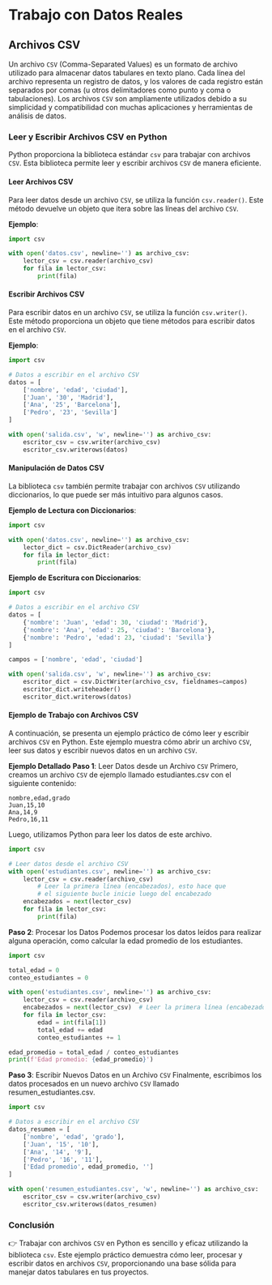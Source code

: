 # Trabajo con Datos Reales

## Archivos CSV
Un archivo `CSV` (Comma-Separated Values) es un formato de archivo utilizado para almacenar datos tabulares en texto plano. Cada línea del archivo representa un registro de datos, y los valores de cada registro están separados por comas (u otros delimitadores como punto y coma o tabulaciones). Los archivos `CSV` son ampliamente utilizados debido a su simplicidad y compatibilidad con muchas aplicaciones y herramientas de análisis de datos.

### Leer y Escribir Archivos CSV en Python
Python proporciona la biblioteca estándar `csv` para trabajar con archivos `CSV`. Esta biblioteca permite leer y escribir archivos `CSV` de manera eficiente.

#### Leer Archivos CSV
Para leer datos desde un archivo `CSV`, se utiliza la función `csv.reader()`. Este método devuelve un objeto que itera sobre las líneas del archivo `CSV`.

**Ejemplo**:
```python
import csv

with open('datos.csv', newline='') as archivo_csv:
    lector_csv = csv.reader(archivo_csv)
    for fila in lector_csv:
        print(fila)
```

#### Escribir Archivos CSV
Para escribir datos en un archivo `CSV`, se utiliza la función `csv.writer()`. Este método proporciona un objeto que tiene métodos para escribir datos en el archivo `CSV`.

**Ejemplo**:
```python
import csv

# Datos a escribir en el archivo CSV
datos = [
    ['nombre', 'edad', 'ciudad'],
    ['Juan', '30', 'Madrid'],
    ['Ana', '25', 'Barcelona'],
    ['Pedro', '23', 'Sevilla']
]

with open('salida.csv', 'w', newline='') as archivo_csv:
    escritor_csv = csv.writer(archivo_csv)
    escritor_csv.writerows(datos)
```

#### Manipulación de Datos CSV
La biblioteca `csv` también permite trabajar con archivos `CSV` utilizando diccionarios, lo que puede ser más intuitivo para algunos casos.

**Ejemplo de Lectura con Diccionarios**:
```python
import csv

with open('datos.csv', newline='') as archivo_csv:
    lector_dict = csv.DictReader(archivo_csv)
    for fila in lector_dict:
        print(fila)
```


**Ejemplo de Escritura con Diccionarios**:
```python
import csv

# Datos a escribir en el archivo CSV
datos = [
    {'nombre': 'Juan', 'edad': 30, 'ciudad': 'Madrid'},
    {'nombre': 'Ana', 'edad': 25, 'ciudad': 'Barcelona'},
    {'nombre': 'Pedro', 'edad': 23, 'ciudad': 'Sevilla'}
]

campos = ['nombre', 'edad', 'ciudad']

with open('salida.csv', 'w', newline='') as archivo_csv:
    escritor_dict = csv.DictWriter(archivo_csv, fieldnames=campos)
    escritor_dict.writeheader()
    escritor_dict.writerows(datos)
```

#### Ejemplo de Trabajo con Archivos CSV
A continuación, se presenta un ejemplo práctico de cómo leer y escribir archivos `CSV` en Python. Este ejemplo muestra cómo abrir un archivo `CSV`, leer sus datos y escribir nuevos datos en un archivo `CSV`.

**Ejemplo Detallado**
**Paso 1**: Leer Datos desde un Archivo `CSV`
Primero, creamos un archivo `CSV` de ejemplo llamado estudiantes.csv con el siguiente contenido:

```
nombre,edad,grado
Juan,15,10
Ana,14,9
Pedro,16,11
```
Luego, utilizamos Python para leer los datos de este archivo.

```python
import csv

# Leer datos desde el archivo CSV
with open('estudiantes.csv', newline='') as archivo_csv:
    lector_csv = csv.reader(archivo_csv)
        # Leer la primera línea (encabezados), esto hace que 
        # el siguiente bucle inicie luego del encabezado
    encabezados = next(lector_csv)  
    for fila in lector_csv:
        print(fila)
```

**Paso 2**: Procesar los Datos
Podemos procesar los datos leídos para realizar alguna operación, como calcular la edad promedio de los estudiantes.

```python
import csv

total_edad = 0
conteo_estudiantes = 0

with open('estudiantes.csv', newline='') as archivo_csv:
    lector_csv = csv.reader(archivo_csv)
    encabezados = next(lector_csv)  # Leer la primera línea (encabezados)
    for fila in lector_csv:
        edad = int(fila[1])
        total_edad += edad
        conteo_estudiantes += 1

edad_promedio = total_edad / conteo_estudiantes
print(f'Edad promedio: {edad_promedio}')
```

**Paso 3**: Escribir Nuevos Datos en un Archivo `CSV`
Finalmente, escribimos los datos procesados en un nuevo archivo `CSV` llamado resumen_estudiantes.csv.
```python
import csv

# Datos a escribir en el archivo CSV
datos_resumen = [
    ['nombre', 'edad', 'grado'],
    ['Juan', '15', '10'],
    ['Ana', '14', '9'],
    ['Pedro', '16', '11'],
    ['Edad promedio', edad_promedio, '']
]

with open('resumen_estudiantes.csv', 'w', newline='') as archivo_csv:
    escritor_csv = csv.writer(archivo_csv)
    escritor_csv.writerows(datos_resumen)
```

### Conclusión
👉 Trabajar con archivos `CSV` en Python es sencillo y eficaz utilizando la biblioteca `csv`. Este ejemplo práctico demuestra cómo leer, procesar y escribir datos en archivos `CSV`, proporcionando una base sólida para manejar datos tabulares en tus proyectos.
